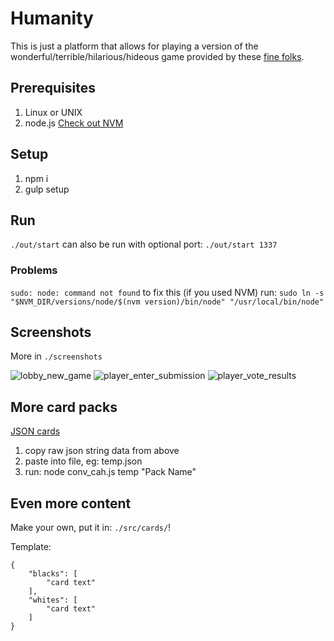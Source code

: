 # Humanity

This is just a platform that allows for playing a version of the wonderful/terrible/hilarious/hideous game provided by these [fine folks](https://cardsagainsthumanity.com/).

## Prerequisites

1. Linux or UNIX
2. node.js [Check out NVM](https://github.com/creationix/nvm)


## Setup

1. npm i
2. gulp setup


## Run

```./out/start``` can also be run with optional port: ```./out/start 1337```

### Problems

```sudo: node: command not found``` to fix this (if you used NVM) run: ```sudo ln -s "$NVM_DIR/versions/node/$(nvm version)/bin/node" "/usr/local/bin/node"```


## Screenshots

More in ```./screenshots```

![lobby_new_game](./screenshots/lobby_new_game)
![player_enter_submission](./screenshots/player_enter_submission)
![player_vote_results](./screenshots/player_vote_results)

## More card packs

[JSON cards](https://www.crhallberg.com/cah/)

1. copy raw json string data from above
2. paste into file, eg: temp.json
3. run: node conv_cah.js temp "Pack Name"

## Even more content

Make your own, put it in: ```./src/cards/```!

Template:

```
{
	"blacks": [
		"card text"
	],
	"whites": [
		"card text"
	]
}
```
